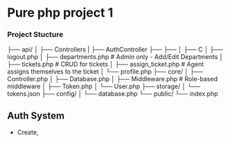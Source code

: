 # Pure php project 1
### Project Stucture 
├── api/
│ ├── Controllers
|   ├── AuthController
    ├──
    ├──
│ ├── C
│ ├── logout.php
│ ├── departments.php # Admin only - Add/Edit Departments
│ ├── tickets.php # CRUD for tickets
│ ├── assign_ticket.php # Agent assigns themselves to the ticket
│ └── profile.php
├── core/
│ ├── Controller.php
│ ├── Database.php
│ ├── Middleware.php # Role-based middleware
│ ├── Token.php
│ └── User.php
├── storage/
│ └── tokens.json
├── config/
│ └── database.php
└── public/
└── index.php

## Auth System 
- Create,

